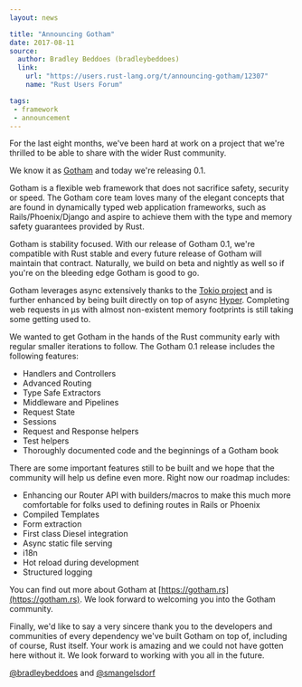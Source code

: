 ```yaml
---
layout: news

title: "Announcing Gotham"
date: 2017-08-11
source:
  author: Bradley Beddoes (bradleybeddoes)
  link:
    url: "https://users.rust-lang.org/t/announcing-gotham/12307"
    name: "Rust Users Forum"

tags:
 - framework
 - announcement
---
```


For the last eight months, we've been hard at work on a project that we're thrilled to be able to share with the wider Rust community. 

We know it as [Gotham](https://gotham.rs) and today we're releasing 0.1.

Gotham is a flexible web framework that does not sacrifice safety, security or speed. The Gotham core team loves many of the elegant concepts that are found in dynamically typed web application frameworks, such as Rails/Phoenix/Django and aspire to achieve them with the type and memory safety guarantees provided by Rust.

Gotham is stability focused. With our release of Gotham 0.1, we're compatible with Rust stable and every future release of Gotham will maintain that contract. Naturally, we build on beta and nightly as well so if you're on the bleeding edge Gotham is good to go.

Gotham leverages async extensively thanks to the [Tokio project](https://tokio.rs) and is further enhanced by being built directly on top of async [Hyper](https://hyper.rs). Completing web requests in µs with almost non-existent memory footprints is still taking some getting used to.

We wanted to get Gotham in the hands of the Rust community early with regular smaller iterations to follow. The Gotham 0.1 release includes the following features:

* Handlers and Controllers
* Advanced Routing
* Type Safe Extractors
* Middleware and Pipelines
* Request State
* Sessions
* Request and Response helpers
* Test helpers
* Thoroughly documented code and the beginnings of a Gotham book

There are some important features still to be built and we hope that the community will help us define even more. Right now our roadmap includes:

* Enhancing our Router API with builders/macros to make this much more comfortable for folks used to defining routes in Rails or Phoenix
* Compiled Templates
* Form extraction
* First class Diesel integration
* Async static file serving
* i18n
* Hot reload during development
* Structured logging

You can find out more about Gotham at [https://gotham.rs](https://gotham.rs). We look forward to welcoming you into the Gotham community.

Finally, we'd like to say a very sincere thank you to the developers and communities of every dependency we've built Gotham on top of, including of course, Rust itself. Your work is amazing and we could not have gotten here without it. We look forward to working with you all in the future.

[@bradleybeddoes](https://users.rust-lang.org/u/bradleybeddoes)  and
[@smangelsdorf](https://users.rust-lang.org/u/smangelsdorf)

